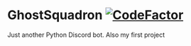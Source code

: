 # GhostSquadron [![CodeFactor](https://www.codefactor.io/repository/github/gh0stlyy/ghostsquadron/badge)](https://www.codefactor.io/repository/github/gh0stlyy/ghostsquadron)
Just another Python Discord bot. Also my first project
